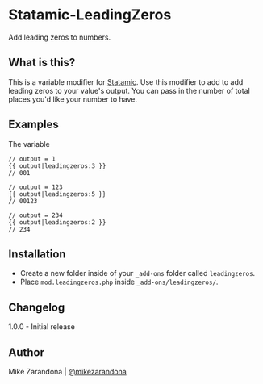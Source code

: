 # Statamic-LeadingZeros
Add leading zeros to numbers.

## What is this?
This is a variable modifier for [Statamic](http://statamic.com). Use this modifier to add to add leading zeros to your value's output. You can pass in the number of total places you'd like your number to have.

## Examples
The variable
```
// output = 1
{{ output|leadingzeros:3 }}
// 001

// output = 123
{{ output|leadingzeros:5 }}
// 00123

// output = 234
{{ output|leadingzeros:2 }}
// 234
```

## Installation
- Create a new folder inside of your `_add-ons` folder called `leadingzeros`.
- Place `mod.leadingzeros.php` inside `_add-ons/leadingzeros/`.

## Changelog
1.0.0 - Initial release

## Author
Mike Zarandona | [@mikezarandona](http://twitter.com/mikezarandona)
